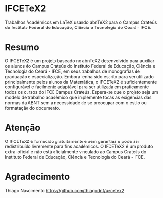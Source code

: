 # IFCETeX2
Trabalhos Acadêmicos em LaTeX usando abnTeX2 para o Campus Crateús do Instituto Federal de Educação, Ciência e Tecnologia do Ceará - IFCE.
# Resumo
O IFCETeX2 é um projeto baseado no abnTeX2 desenvolvido para auxiliar os alunos do Campus Crateús do Instituto Federal de Educação, Ciência e Tecnologia do Ceará - IFCE, em seus trabalhos de monografias de graduação e especialização. Embora tenha sido escrito para ser utilizado principalmente pelos alunos da Matemática, o IFCETeX2 é suficientemente configurável e facilmente adaptável para ser utilizada em praticamente todos os cursos do IFCE Campus Crateús. Espera-se que o projeto seja um modelo de trabalho acadêmico que implemente todas as exigências das normas da ABNT sem a necessidade de se preocupar com o estilo ou formatação do documento.
# Atenção
O IFCETeX2 é fornecido gratuitamente e sem garantias e pode ser redistribuído livremente para fins acadêmicos. O IFCETeX2 é um produto extra-oficial e não está oficialmente vinculado ao Campus Crateús do Instituto Federal de Educação, Ciência e Tecnologia do Ceará - IFCE.
# Agradecimento
Thiago Nascimento
https://github.com/thiagodnf/uecetex2
